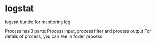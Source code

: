 logstat
=======
logstat bundle for monitoring log

Process has 3 parts: Process input, process filter and process output
For details of process, you can see in folder process

